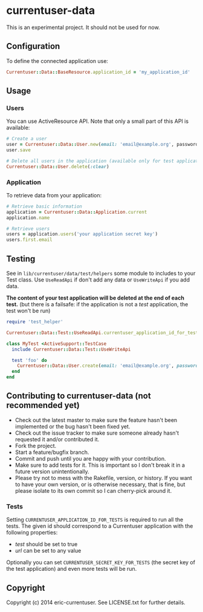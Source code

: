 # currentuser-data

This is an experimental project. It should not be used for now.

## Configuration

To define the connected application use:

```ruby
Currentuser::Data::BaseResource.application_id = 'my_application_id'
```

## Usage

### Users

You can use ActiveResource API. Note that only a small part of this API is available:

```ruby
# Create a user
user = Currentuser::Data::User.new(email: 'email@example.org', password 'my password')
user.save

# Delete all users in the application (available only for test applications)
Currentuser::Data::User.delete(:clear)
```

### Application

To retrieve data from your application:

```ruby
# Retrieve basic information
application = Currentuser::Data::Application.current
application.name

# Retrieve users
users = application.users('your application secret key')
users.first.email
```

## Testing

See in `lib/currentuser/data/test/helpers` some module to includes to your Test class. Use `UseReadApi` if don't add
 any data or `UseWriteApi` if you add data.

 **The content of your test application will be deleted at the end of each test.**
 (but there is a failsafe: if the application is not a *test* application, the test won't be run)

```ruby
require 'test_helper'

Currentuser::Data::Test::UseReadApi.currentuser_application_id_for_tests = 'my_test_application_id'

class MyTest <ActiveSupport::TestCase
  include Currentuser::Data::Test::UseWriteApi

  test 'foo' do
    Currentuser::Data::User.create(email: 'email@example.org', password: 'password')
  end
end

```

## Contributing to currentuser-data (not recommended yet)

* Check out the latest master to make sure the feature hasn't been implemented or the bug hasn't been fixed yet.
* Check out the issue tracker to make sure someone already hasn't requested it and/or contributed it.
* Fork the project.
* Start a feature/bugfix branch.
* Commit and push until you are happy with your contribution.
* Make sure to add tests for it. This is important so I don't break it in a future version unintentionally.
* Please try not to mess with the Rakefile, version, or history. If you want to have your own version, or is otherwise necessary, that is fine, but please isolate to its own commit so I can cherry-pick around it.

### Tests

Setting `CURRENTUSER_APPLICATION_ID_FOR_TESTS` is required to run all the tests. The given id should correspond to a
 Currentuser application with the following properties:

* _test_ should be set to true
* _url_ can be set to any value

Optionally you can set `CURRENTUSER_SECRET_KEY_FOR_TESTS` (the secret key of the test application) and even more tests will be run.

## Copyright

Copyright (c) 2014 eric-currentuser. See LICENSE.txt for
further details.

